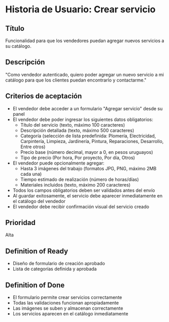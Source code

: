 # Historia de Usuario: Crear servicio

## Título
Funcionalidad para que los vendedores puedan agregar nuevos servicios a su catálogo.

## Descripción
"Como vendedor autenticado, quiero poder agregar un nuevo servicio a mi catálogo para que los clientes puedan encontrarlo y contactarme."

## Criterios de aceptación
- El vendedor debe acceder a un formulario "Agregar servicio" desde su panel
- El vendedor debe poder ingresar los siguientes datos obligatorios:
  - Título del servicio (texto, máximo 100 caracteres)
  - Descripción detallada (texto, máximo 500 caracteres)
  - Categoría (selección de lista predefinida: Plomería, Electricidad, Carpintería, Limpieza, Jardinería, Pintura, Reparaciones, Desarrollo, Entre otros)
  - Precio base (número decimal, mayor a 0, en pesos uruguayos)
  - Tipo de precio (Por hora, Por proyecto, Por día, Otros)
- El vendedor puede opcionalmente agregar:
  - Hasta 3 imágenes del trabajo (formatos JPG, PNG, máximo 2MB cada una)
  - Tiempo estimado de realización (número de horas/días)
  - Materiales incluidos (texto, máximo 200 caracteres)
- Todos los campos obligatorios deben ser validados antes del envío
- Al guardar exitosamente, el servicio debe aparecer inmediatamente en el catálogo del vendedor
- El vendedor debe recibir confirmación visual del servicio creado

## Prioridad
Alta

## Definition of Ready
- Diseño de formulario de creación aprobado
- Lista de categorías definida y aprobada

## Definition of Done
- El formulario permite crear servicios correctamente
- Todas las validaciones funcionan apropiadamente
- Las imágenes se suben y almacenan correctamente
- Los servicios aparecen en el catálogo inmediatamente